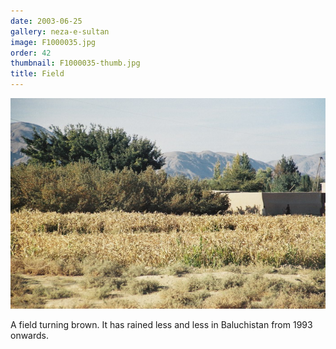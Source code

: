 ```yaml
---
date: 2003-06-25
gallery: neza-e-sultan
image: F1000035.jpg
order: 42
thumbnail: F1000035-thumb.jpg
title: Field
---
```


![Field](./F1000035.jpg)

A field turning brown. It has rained less and less in Baluchistan from 1993 onwards.